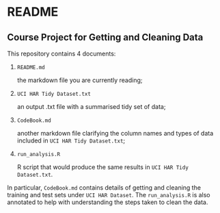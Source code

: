 # README #
## Course Project for Getting and Cleaning Data ##

This repository contains 4 documents:

1. `README.md`
    
    the markdown file you are currently reading;
    
2. `UCI HAR Tidy Dataset.txt`
    
    an output .txt file with a summarised tidy set of data;
    
3. `CodeBook.md`
    
    another markdown file clarifying the column names and types of data included 
    in `UCI HAR Tidy Dataset.txt`;
    
4. `run_analysis.R`
    
    R script that would produce the same results in `UCI HAR Tidy Dataset.txt`.

In particular, `CodeBook.md` contains details of getting and cleaning the 
training and test sets under `UCI HAR Dataset`. The `run_analysis.R` is also 
annotated to help with understanding the steps taken to clean the data.
